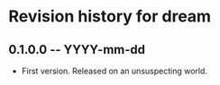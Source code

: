 # Revision history for dream

## 0.1.0.0  -- YYYY-mm-dd

* First version. Released on an unsuspecting world.

